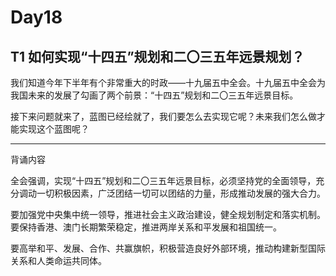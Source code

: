# Day18
## T1 如何实现“十四五”规划和二〇三五年远景规划？
我们知道今年下半年有个非常重大的时政——十九届五中全会。十九届五中全会为我国未来的发展了勾画了两个前景：“十四五”规划和二〇三五年远景目标。

接下来问题就来了，蓝图已经绘就了，我们要怎么去实现它呢？未来我们怎么做才能实现这个蓝图呢？

---
背诵内容

全会强调，实现“十四五”规划和二〇三五年远景目标，必须坚持党的全面领导，充分调动一切积极因素，广泛团结一切可以团结的力量，形成推动发展的强大合力。

要加强党中央集中统一领导，推进社会主义政治建设，健全规划制定和落实机制。要保持香港、澳门长期繁荣稳定，推进两岸关系和平发展和祖国统一。

要高举和平、发展、合作、共赢旗帜，积极营造良好外部环境，推动构建新型国际关系和人类命运共同体。